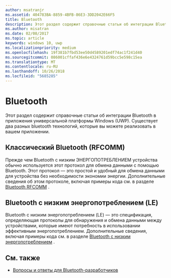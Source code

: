 ```yaml
---
author: msatranjr
ms.assetid: 404783BA-8859-4BFB-86E3-3DD2042E66F5
title: Bluetooth
description: Этот раздел содержит справочные статьи об интеграции Bluetooth в приложения универсальной платформы Windows (UWP), а также о том, как использовать RFCOMM, GATT и объявления о низком энергопотреблении (LE).
ms.author: misatran
ms.date: 02/08/2017
ms.topic: article
keywords: windows 10, uwp
ms.localizationpriority: medium
ms.openlocfilehash: 19f381b7fbd53ee50d4589201edf74ac1f241d40
ms.sourcegitcommit: 086001cffaf436e6e4324761d59bcc5e598c15ea
ms.translationtype: MT
ms.contentlocale: ru-RU
ms.lasthandoff: 10/26/2018
ms.locfileid: "5685285"
---
```

# <a name="bluetooth"></a>Bluetooth
Этот раздел содержит справочные статьи об интеграции Bluetooth в приложения универсальной платформы Windows (UWP). Существует два разных bluetooth технологий, которые вы можете реализовать в вашем приложении.

## <a name="classic-bluetooth-rfcomm"></a>Классический Bluetooth (RFCOMM)
Прежде чем Bluetooth с низким ЭНЕРГОПОТРЕБЛЕНИЕМ устройства обычно используется этот протокол для обмена данными с помощью Bluetooth. Этот протокол — это простой и удобный для обмена данными для устройства без необходимости экономии энергии. Дополнительные сведения об этом протоколе, включая примеры кода см. в разделе [Bluetooth RFCOMM](send-or-receive-files-with-rfcomm.md) .

## <a name="bluetooth-low-energy-le"></a>Bluetooth с низким энергопотреблением (LE)
Bluetooth с низким энергопотреблением (LE) — это спецификация, определяющая протоколы для обнаружения и обмена данными между устройствами, которые имеют потребность в использовании эффективным энергопотреблением. Дополнительные сведения, включая примеры кода см. в разделе [Bluetooth с низким энергопотреблением](bluetooth-low-energy-overview.md) .

## <a name="see-also"></a>См. также
- [Вопросы и ответы для Bluetooth-разработчиков](bluetooth-dev-faq.md)